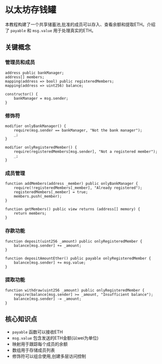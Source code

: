 # 以太坊存钱罐

本教程构建了一个共享储蓄池,批准的成员可以存入、查看余额和提取ETH。介绍了 `payable` 和 `msg.value` 用于处理真实的ETH。

## 关键概念

### 管理员和成员
```solidity
address public bankManager;
address[] members;
mapping(address => bool) public registeredMembers;
mapping(address => uint256) balance;

constructor() {
    bankManager = msg.sender;
}
```

### 修饰符
```solidity
modifier onlyBankManager() {
    require(msg.sender == bankManager, "Not the bank manager");
    _;
}

modifier onlyRegisteredMember() {
    require(registeredMembers[msg.sender], "Not a registered member");
    _;
}
```

### 成员管理
```solidity
function addMembers(address _member) public onlyBankManager {
    require(!registeredMembers[_member], "Already registered");
    registeredMembers[_member] = true;
    members.push(_member);
}

function getMembers() public view returns (address[] memory) {
    return members;
}
```

### 存款功能
```solidity
function deposit(uint256 _amount) public onlyRegisteredMember {
    balance[msg.sender] += _amount;
}

function depositAmountEther() public payable onlyRegisteredMember {
    balance[msg.sender] += msg.value;
}
```

### 提取功能
```solidity
function withdraw(uint256 _amount) public onlyRegisteredMember {
    require(balance[msg.sender] >= _amount, "Insufficient balance");
    balance[msg.sender] -= _amount;
}
```

## 核心知识点

- `payable` 函数可以接收ETH
- `msg.value` 包含发送的ETH金额(以wei为单位)
- 映射用于跟踪每个成员的余额
- 数组用于存储成员列表
- 修饰符可以组合使用,创建多层访问控制

